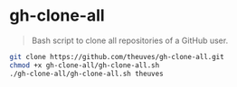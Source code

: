 # gh-clone-all

> Bash script to clone all repositories of a GitHub user.

```bash
git clone https://github.com/theuves/gh-clone-all.git
chmod +x gh-clone-all/gh-clone-all.sh
./gh-clone-all/gh-clone-all.sh theuves
```
